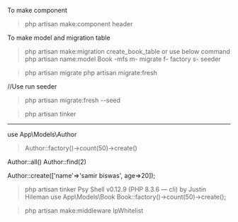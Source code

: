 To make component
>php artisan make:component header

To make model and migration table
>php artisan make:migration create_book_table
or use below command
>php artisan name:model Book -mfs
m- migrate
f- factory
s- seeder

>php artisan migrate
>php artisan migrate:fresh

//Use run seeder 
>php artisan migrate:fresh --seed

>php artisan tinker
------------------------
use App\Models\Author
> Author::factory()->count(50)->create()

Author::all()
Author::find(2)


Author::create(['name'=>'samir biswas', age=>20]);

> php artisan tinker
Psy Shell v0.12.9 (PHP 8.3.6 — cli) by Justin Hileman
> use App\Models\Book
> Book::factory()->count(50)->create();

>php artisan make:middleware IpWhitelist
